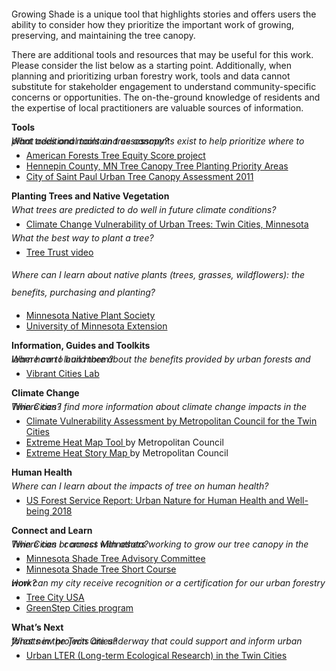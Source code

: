  
================

Growing Shade is a unique tool that highlights stories and offers users
the ability to consider how they prioritize the important work of
growing, preserving, and maintaining the tree canopy.

There are additional tools and resources that may be useful for this
work. Please consider the list below as a starting point. Additionally,
when planning and prioritizing urban forestry work, tools and data
cannot substitute for stakeholder engagement to understand
community-specific concerns or opportunities. The on-the-ground
knowledge of residents and the expertise of local practitioners are
valuable sources of information.

<!-- Managing the tree canopy is a complex and important subject. Growing Shade is a unique tool offering users the ability to customize prioritization and see detailed maps of tree canopy gaps. It is under active development, so please check back or contact us for more details. However there are other external resources tools which may be useful, and it should be noted that there are still many unanswered questions. The list below has been compiled as a starting point. -->
<!-- <br> -->
<!-- Additionally, our experience and research tells us that data cannot substitute for engagement with prioritized stakeholders to understand community-specific concerns or opportunities. The on-the-ground knowledge of residents and the expertise of practitioners are valuable sources of information necessary to enhance and refine the shared understanding of this data. -->

**Tools**

<p style="line-height:0; font-style:italic">
What additional tools and assessments exist to help prioritize where to
plant trees and maintain tree canopy?
</p>

-   <a href = "https://www.americanforests.org/our-work/tree-equity-score/" target = "_blank">American
    Forests Tree Equity Score project</a>
-   <a href = "https://gis-hennepin.opendata.arcgis.com/pages/tree-planting" target = "_blank">Hennepin
    County, MN Tree Canopy Tree Planting Priority Areas</a>
-   <a href = "https://www.stpaul.gov/departments/parks-recreation/natural-resources/forestry/urban-tree-canopy-assessment" target = "_blank">City
    of Saint Paul Urban Tree Canopy Assessment 2011</a>

**Planting Trees and Native Vegetation**

<p style="line-height:0; font-style:italic">
What trees are predicted to do well in future climate conditions?
</p>

-   <a href = "https://forestadaptation.org/sites/default/files/2021-03/TwinCitiesMN_TreeSpeciesVulnerability.pdf" target = "_blank">Climate
    Change Vulnerability of Urban Trees: Twin Cities, Minnesota</a>

<p style="line-height:0; font-style:italic">
What the best way to plant a tree?
</p>

-   <a href = "https://www.youtube.com/watch?v=yQ0Xo7cfMqs" target = "_blank">Tree
    Trust video</a>

<p style="line-height:2; font-style:italic">
Where can I learn about native plants (trees, grasses, wildflowers): the
benefits, purchasing and planting?
</p>

-   <a href = "https://mnnps.org/links/" target = "_blank">Minnesota
    Native Plant Society</a>
-   <a href = "https://extension.umn.edu/find-plants/native-plants" target = "_blank">University
    of Minnesota Extension</a>

**Information, Guides and Toolkits**

<p style="line-height:0; font-style:italic">
Where can I lean more about the benefits provided by urban forests and
learn how to build them?
</p>

-   <a href = "https://www.vibrantcitieslab.com/" target = "_blank">Vibrant
    Cities Lab</a>

**Climate Change**

<p style="line-height:0; font-style:italic">
Where can I find more information about climate change impacts in the
Twin Cities?
</p>

-   <a href = "https://www.fs.usda.gov/sites/default/files/fs_media/fs_document/urbannatureforhumanhealthandwellbeing_508_01_30_18.pdf%22 %EF%BF%BDHYPERLINK %22https://metrocouncil.org/Communities/Planning/Local-Planning-Assistance/CVA.aspx"                 target = "_blank">Climate
    Vulnerability Assessment by Metropolitan Council for the Twin
    Cities</a>
-   <a href = "https://metrocouncil.maps.arcgis.com/apps/webappviewer/index.html?id=fd0956de60c547ea9dea736f35b3b57e"
              target = "_blank">Extreme Heat Map Tool </a> by
    Metropolitan Council
-   <a href = "https://metrocouncil.maps.arcgis.com/apps/MapJournal/index.html?appid=7d9cdd3929e9439bb5b25aa1186d5783"
              target = "_blank">Extreme Heat Story Map </a> by
    Metropolitan Council

**Human Health**

<p style="line-height:0; font-style:italic">
Where can I learn about the impacts of tree on human health?
</p>

-   <a href = "https://www.fs.usda.gov/sites/default/files/fs_media/fs_document/urbannatureforhumanhealthandwellbeing_508_01_30_18.pdf" target = "_blank">US
    Forest Service Report: Urban Nature for Human Health and Well-being
    2018</a>

**Connect and Learn**

<p style="line-height:0; font-style:italic">
Where can I connect with others working to grow our tree canopy in the
Twin Cities or across Minnesota?
</p>

-   <a href = "https://www.mnstac.org/" target = "_blank">Minnesota
    Shade Tree Advisory Committee</a>
-   <a href = "https://trees.umn.edu/minnesota-shade-tree-short-course" target = "_blank">Minnesota
    Shade Tree Short Course</a>

<p style="line-height:0; font-style:italic">
How can my city receive recognition or a certification for our urban
forestry work?
</p>

-   <a href = "https://www.arborday.org/programs/treeCityUSA/index.cfm" target = "_blank">Tree
    City USA</a>
-   <a href = "https://greenstep.pca.state.mn.us/bp-detail/81726" target = "_blank">GreenStep
    Cities program</a>

**What’s Next**

<p style="line-height:0; font-style:italic">
What new projects are underway that could support and inform urban
forests in the Twin Cities?
</p>

-   <a href = "https://mspurbanlter.umn.edu/overview" target = "_blank">Urban
    LTER (Long-term Ecological Research) in the Twin Cities</a>

<br><br><br><br><br>
